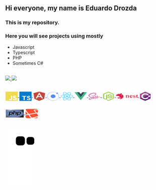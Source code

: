 ## Hi everyone, my name is Eduardo Drozda

### This is my repository.

### Here you will see projects using mostly 

- Javascript
- Typescript
- PHP
- Sometimes C#

<br/>

<div>
  <a href="https://github.com/EduardoDrozda">
  <img height="180em" src="https://github-readme-stats.vercel.app/api?username=EduardoDrozda&show_icons=true&theme=dark&include_all_commits=true&count_private=true"/>
  <img height="180em" src="https://github-readme-stats.vercel.app/api/top-langs/?username=EduardoDrozda&layout=compact&langs_count=16&theme=dark"/>
<div>
<div style="display: inline_block"><br>
  <img align="center" alt="Eduardo-Js" height="30" width="40" src="https://raw.githubusercontent.com/devicons/devicon/master/icons/javascript/javascript-plain.svg">
  <img align="center" alt="Eduardo-Ts" height="30" width="40" src="https://raw.githubusercontent.com/devicons/devicon/master/icons/typescript/typescript-plain.svg">
  <img align="center" alt="Eduardo-Angular" height="30" width="40" src="https://raw.githubusercontent.com/devicons/devicon/master/icons/angularjs/angularjs-plain.svg">
  <img align="center" alt="Eduardo-Ionic" height="30" width="40" src="https://raw.githubusercontent.com/devicons/devicon/master/icons/ionic/ionic-original.svg">
  <img align="center" alt="Eduardo-React" height="30" width="40" src="https://raw.githubusercontent.com/devicons/devicon/master/icons/react/react-original.svg">
  <img align="center" alt="Eduardo-Vue" height="30" width="40" src="https://raw.githubusercontent.com/devicons/devicon/master/icons/vuejs/vuejs-original.svg">
  <img align="center" alt="Eduardo-SASS" height="30" width="40" src="https://raw.githubusercontent.com/devicons/devicon/master/icons/sass/sass-original.svg">
  <img align="center" alt="Eduardo-Node" height="30" width="40" src="https://raw.githubusercontent.com/devicons/devicon/master/icons/nodejs/nodejs-original.svg">
  <img align="center" alt="Eduardo-Nestjs" height="60" width="70" src="https://raw.githubusercontent.com/devicons/devicon/master/icons/nestjs/nestjs-plain-wordmark.svg">
  <img align="center" alt="Eduardo-Csharp" height="30" width="40" src="https://raw.githubusercontent.com/devicons/devicon/master/icons/csharp/csharp-original.svg">
  <img align="center" alt="Eduardo-PHP" height="50" width="60" src="https://raw.githubusercontent.com/devicons/devicon/master/icons/php/php-original.svg">
  <img align="center" alt="Eduardo-Laravel" height="30" width="40" src="https://github.com/devicons/devicon/blob/master/icons/laravel/laravel-plain.svg">
</div>

![Snake animation](https://github.com/EduardoDrozda/EduardoDrozda/blob/output/github-contribution-grid-snake.svg)
